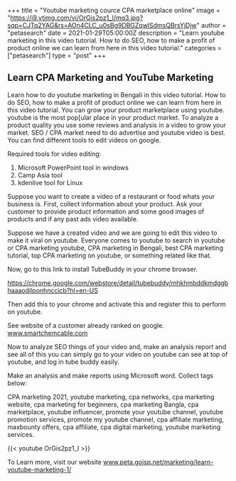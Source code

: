+++
title = "Youtube marketing cource CPA marketplace online"
image = "https://i9.ytimg.com/vi/OrGis2pz1_I/mq3.jpg?sqp=CJTq2YAG&rs=AOn4CLC_u0sBg9DBGZqwlSdmsQBrsYjDjw"
author = "petasearch"
date = 2021-01-29T05:00:00Z
description = "Learn youtube marketing in this video tutorial. How to do SEO, how to make a profit of product online we can learn from here in this video tutorial."
categories = ["petasearch"]
type = "post"
+++

## Learn CPA Marketing and YouTube Marketing

Learn how to do youtube marketing in Bengali in this video tutorial. How to do SEO, how to make a profit of product online we can learn from here in this video tutorial. You can grow your product marketplace using youtube. youtube is the most pop[ular place in your product market. To analyze a product quality you use some reviews and analysis in a video to grow your market. SEO / CPA market need to do advertise and youtube video is best. You can find different tools to edit videos on google.

Required tools for video editing:

1. Microsoft PowerPoint tool in windows
2. Camp Asia tool
3. kdenlive tool for Linux

Suppose you want to create a video of a restaurant or food whats your business is. First, collect information about your product. Ask your customer to provide product information and some good images of products and if any past ads video available.

Suppose we have a created video and we are going to edit this video to make it viral on youtube. Everyone comes to youtube to search in youtube or CPA marketing youtube, CPA marketing in Bengali, best CPA marketing tutorial, top CPA marketing on youtube, or something related like that.

Now, go to this link to install TubeBuddy in your chrome browser.

https://chrome.google.com/webstore/detail/tubebuddy/mhkhmbddkmdggbhaaaodilponhnccicb?hl=en-US

Then add this to your chrome and activate this and register this to perform on youtube.

See website of a customer already ranked on google.
www.smartchemcable.com

Now to analyze SEO things of your video and, make an analysis report and see all of this you can simply go to your video on youtube can see at top of youtube, and log in tube buddy easily.

Make an analysis and make reports using Microsoft word. Collect tags below:

CPA marketing 2021, youtube marketing, cpa networks, cpa marketing website, cpa marketing for beginners, cpa marketing Bangla, cpa marketplace, youtube influencer, promote your youtube channel, youtube promotion services, promote my youtube channel, cpa affiliate marketing, maxbounty offers, cpa affiliate, cpa digital marketing, youtube marketing services.

{{< youtube OrGis2pz1_I >}}

To Learn more, visit our website www.peta.goisp.net/marketing/learn-youtube-marketing-1/
